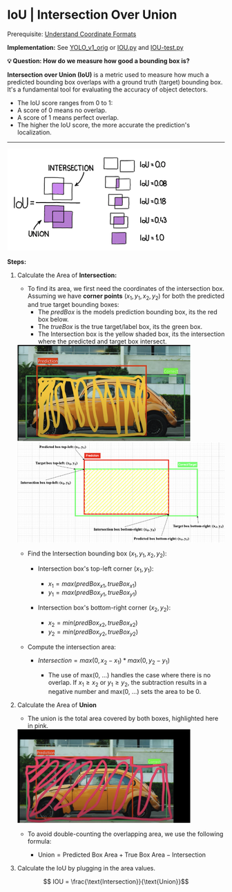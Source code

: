 # IoU | Intersection Over Union


Prerequisite: [Understand Coordinate Formats](../understand_corner_and_mid_points.md)

**Implementation:** See [YOLO_v1_orig](../../../object_detection/yolo_v1_orig/utils/IoU.py) or [IOU.py](./utils/IOU.py) and [IOU-test.py](./utils/IOU-test.py)


**💡 Question: How do we measure how good a bounding box is?**

**Intersection over Union (IoU)** is a metric used to measure how much a predicted bounding box overlaps with a ground truth (target) bounding box. It's a fundamental tool for evaluating the accuracy of object detectors.
- The IoU score ranges from 0 to 1:
- A score of 0 means no overlap.
- A score of 1 means perfect overlap.
- The higher the IoU score, the more accurate the prediction's localization.

--- 

<img src="./ref_imgs/IOU_09.png" alt="Description" width="400"/>


**Steps:**

1. Calculate the Area of **Intersection:**
    - To find its area, we first need the coordinates of the intersection box. Assuming we have **corner points** $(x_1, y_1, x_2, y_2)$ for both the predicted and true target bounding boxes:
        - The $predBox$ is the models prediction bounding box, its the red box below.
        - The $trueBox$ is the true target/label box, its the green box.
        - The Intersection box is the yellow shaded box, its the intersection where the predicted and target box intersect.

    <img src="./ref_imgs/IOU_02.png" alt="Description" width="400"/>

    <img src="./ref_imgs/iou_ex.png" alt="Description" width="500"/>

    - Find the Intersection bounding box $(x_1, y_1, x_2, y_2)$:
        - Intersection box's top-left corner $(x_1, y_1)$:
            - $x_1 = max(predBox_{x1}, trueBox_{x1})$
            - $y_1 = max(predBox_{y1}, trueBox_{y1})$

        - Intersection box's bottom-right corner $(x_2, y_2)$:
            - $x_2 = min(predBox_{x2}, trueBox_{x2})$
            - $y_2 = min(predBox_{y2}, trueBox_{y2})$

    - Compute the intersection area:
        - $Intersection = max(0, x_2 - x_1) * max(0, y_2 - y_1)$

            - The use of max(0, ...) handles the case where there is no overlap. If $x_1 \geq x_2$ or $y_1 \geq y_2$, the subtraction results in a negative number and max(0, ...) sets the area to be 0.


2. Calculate the Area of **Union**
    - The union is the total area covered by both boxes, highlighted here in pink.

    <img src="./ref_imgs/IOU_03.png" alt="Description" width="400"/>

    - To avoid double-counting the overlapping area, we use the following formula:

        - $\text{Union} = \text{Predicted Box Area} + \text{True Box Area} − \text{Intersection}$


3. Calculate the IoU by plugging in the area values.

$$ IOU = \frac{\text{Intersection}}{\text{Union}}$$




